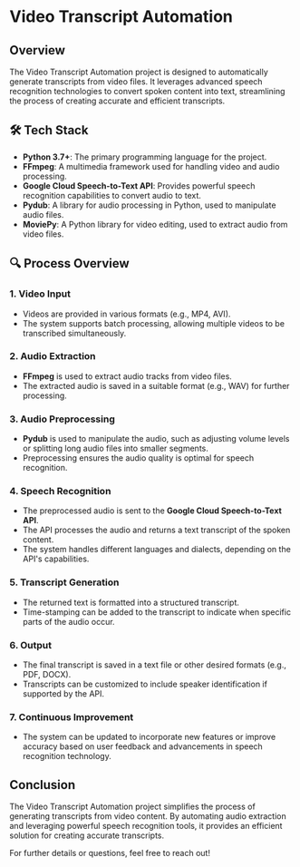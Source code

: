 # Video Transcript Automation

## Overview
The Video Transcript Automation project is designed to automatically generate transcripts from video files. It leverages advanced speech recognition technologies to convert spoken content into text, streamlining the process of creating accurate and efficient transcripts.

## 🛠️ Tech Stack
- **Python 3.7+**: The primary programming language for the project.
- **FFmpeg**: A multimedia framework used for handling video and audio processing.
- **Google Cloud Speech-to-Text API**: Provides powerful speech recognition capabilities to convert audio to text.
- **Pydub**: A library for audio processing in Python, used to manipulate audio files.
- **MoviePy**: A Python library for video editing, used to extract audio from video files.

## 🔍 Process Overview

### 1. Video Input
- Videos are provided in various formats (e.g., MP4, AVI).
- The system supports batch processing, allowing multiple videos to be transcribed simultaneously.

### 2. Audio Extraction
- **FFmpeg** is used to extract audio tracks from video files.
- The extracted audio is saved in a suitable format (e.g., WAV) for further processing.

### 3. Audio Preprocessing
- **Pydub** is used to manipulate the audio, such as adjusting volume levels or splitting long audio files into smaller segments.
- Preprocessing ensures the audio quality is optimal for speech recognition.

### 4. Speech Recognition
- The preprocessed audio is sent to the **Google Cloud Speech-to-Text API**.
- The API processes the audio and returns a text transcript of the spoken content.
- The system handles different languages and dialects, depending on the API's capabilities.

### 5. Transcript Generation
- The returned text is formatted into a structured transcript.
- Time-stamping can be added to the transcript to indicate when specific parts of the audio occur.

### 6. Output
- The final transcript is saved in a text file or other desired formats (e.g., PDF, DOCX).
- Transcripts can be customized to include speaker identification if supported by the API.

### 7. Continuous Improvement
- The system can be updated to incorporate new features or improve accuracy based on user feedback and advancements in speech recognition technology.

## Conclusion
The Video Transcript Automation project simplifies the process of generating transcripts from video content. By automating audio extraction and leveraging powerful speech recognition tools, it provides an efficient solution for creating accurate transcripts.

For further details or questions, feel free to reach out!
